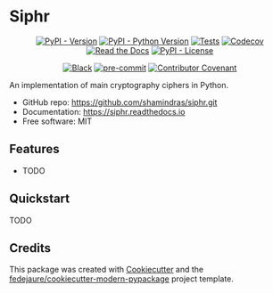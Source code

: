
# Siphr


<div align="center">

[![PyPI - Version](https://img.shields.io/pypi/v/siphr.svg)](https://pypi.python.org/pypi/siphr)
[![PyPI - Python Version](https://img.shields.io/pypi/pyversions/siphr.svg)](https://pypi.python.org/pypi/siphr)
[![Tests](https://github.com/shamindras/siphr/workflows/tests/badge.svg)](https://github.com/shamindras/siphr/actions?workflow=tests)
[![Codecov](https://codecov.io/gh/shamindras/siphr/branch/main/graph/badge.svg)](https://codecov.io/gh/shamindras/siphr)
[![Read the Docs](https://readthedocs.org/projects/siphr/badge/)](https://siphr.readthedocs.io/)
[![PyPI - License](https://img.shields.io/pypi/l/siphr.svg)](https://pypi.python.org/pypi/siphr)

[![Black](https://img.shields.io/badge/code%20style-black-000000.svg)](https://github.com/psf/black)
[![pre-commit](https://img.shields.io/badge/pre--commit-enabled-brightgreen?logo=pre-commit&logoColor=white)](https://github.com/pre-commit/pre-commit)
[![Contributor Covenant](https://img.shields.io/badge/Contributor%20Covenant-2.0-4baaaa.svg)](https://www.contributor-covenant.org/version/2/0/code_of_conduct/)

</div>


An implementation of main cryptography ciphers in Python.


* GitHub repo: <https://github.com/shamindras/siphr.git>
* Documentation: <https://siphr.readthedocs.io>
* Free software: MIT


## Features

* TODO

## Quickstart

TODO

## Credits

This package was created with [Cookiecutter][cookiecutter] and the [fedejaure/cookiecutter-modern-pypackage][cookiecutter-modern-pypackage] project template.

[cookiecutter]: https://github.com/cookiecutter/cookiecutter
[cookiecutter-modern-pypackage]: https://github.com/fedejaure/cookiecutter-modern-pypackage
